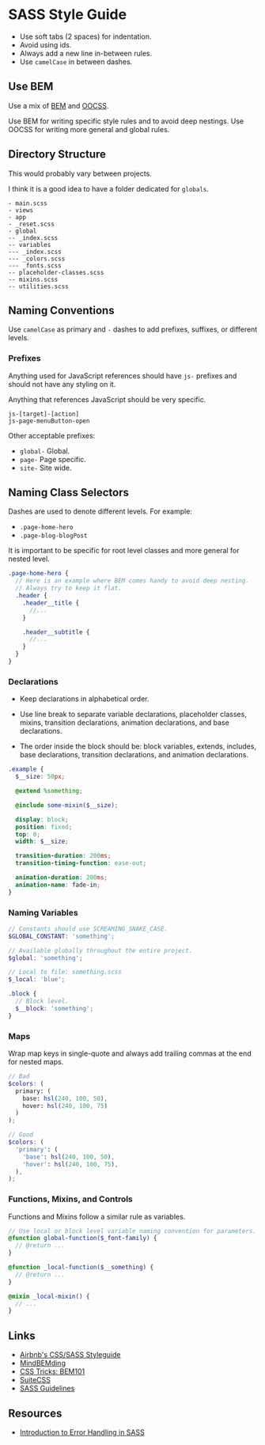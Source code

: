 # SASS Style Guide

- Use soft tabs (2 spaces) for indentation.
- Avoid using ids.
- Always add a new line in-between rules.
- Use `camelCase` in between dashes.

## Use BEM

Use a mix of [BEM](https://en.bem.info/methodology/) and [OOCSS](http://thesassway.com/intermediate/using-object-oriented-css-with-sass).

Use BEM for writing specific style rules and to avoid deep nestings.
Use OOCSS for writing more general and global rules.

## Directory Structure

This would probably vary between projects.

I think it is a good idea to have a folder dedicated for `globals`.

```
- main.scss
- views
- app
- _reset.scss
- global
-- _index.scss
-- variables
--- _index.scss
--- _colors.scss
--- _fonts.scss
-- placeholder-classes.scss
-- mixins.scss
-- utilities.scss
```

## Naming Conventions

Use `camelCase` as primary and `-` dashes to add prefixes, suffixes, or different levels.

### Prefixes

Anything used for JavaScript references should have
`js-` prefixes and should not have any styling on it.

Anything that references JavaScript should be very specific.

```
js-[target]-[action]
js-page-menuButton-open
```

Other acceptable prefixes:

- `global-` Global.
- `page-` Page specific.
- `site-` Site wide.

## Naming Class Selectors

Dashes are used to denote different levels.
For example:

- `.page-home-hero`
- `.page-blog-blogPost`

It is important to be specific for root level classes and more general for nested level.

```scss
.page-home-hero {
  // Here is an example where BEM comes handy to avoid deep nesting.
  // Always try to keep it flat.
  .header {
    .header__title {
      //...
    }

    .header__subtitle {
      //...
    }
  }
}
```

### Declarations

- Keep declarations in alphabetical order.

- Use line break to separate variable declarations, placeholder classes, mixins, transition declarations, animation declarations, and base declarations.

- The order inside the block should be: block variables, extends, includes,
base declarations, transition declarations, and animation declarations.

```scss
.example {
  $__size: 50px;

  @extend %something;

  @include some-mixin($__size);

  display: block;
  position: fixed;
  top: 0;
  width: $__size;

  transition-duration: 200ms;
  transition-timing-function: ease-out;

  animation-duration: 200ms;
  animation-name: fade-in;
}
```

### Naming Variables

```scss
// Constants should use SCREAMING_SNAKE_CASE.
$GLOBAL_CONSTANT: 'something';

// Available globally throughout the entire project.
$global: 'something';

// Local to file: something.scss
$_local: 'blue';

.block {
  // Block level.
  $__block: 'something';
}
```

### Maps

Wrap map keys in single-quote and always add trailing commas
at the end for nested maps.

```scss
// Bad
$colors: (
  primary: (
    base: hsl(240, 100, 50),
    hover: hsl(240, 100, 75)
  )
);

// Good
$colors: (
  'primary': (
    'base': hsl(240, 100, 50),
    'hover': hsl(240, 100, 75),
  ),
);
```

### Functions, Mixins, and Controls

Functions and Mixins follow a similar rule as variables.
```scss
// Use local or block level variable naming convention for parameters.
@function global-function($_font-family) {
  // @return ...
}

@function _local-function($__something) {
  // @return ...
}

@mixin _local-mixin() {
  // ...
}
```

## Links

- [Airbnb's CSS/SASS Styleguide](https://github.com/airbnb/css)
- [MindBEMding](https://csswizardry.com/2013/01/mindbemding-getting-your-head-round-bem-syntax/)
- [CSS Tricks: BEM101](https://css-tricks.com/bem-101/)
- [SuiteCSS](https://github.com/suitcss/suit/blob/master/doc/naming-conventions.md)
- [SASS Guidelines](https://sass-guidelin.es/#loops)

## Resources

- [Introduction to Error Handling in SASS](https://webdesign.tutsplus.com/tutorials/an-introduction-to-error-handling-in-sass--cms-19996)

